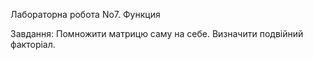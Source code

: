 Лабораторна робота No7. Функция

Завдання:
		Помножити матрицю саму на себе.
		Визначити подвійний факторіал.
